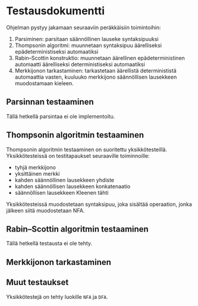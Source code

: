 # Testausdokumentti

Ohjelman pystyy jakamaan seuraaviin peräkkäisiin toimintoihin:
1. Parsiminen: parsitaan säännöllinen lauseke syntaksipuuksi
2. Thompsonin algoritmi: muunnetaan syntaksipuu äärelliseksi epädeterministiseksi automaatiksi
3. Rabin–Scottin konstruktio: muunnetaan äärellinen epädeterministinen automaatti äärelliseksi deterministiseksi automaatiksi
4. Merkkijonon tarkastaminen: tarkastetaan äärellistä determinististä automaattia vasten, kuuluuko merkkijono säännöllisen lausekkeen muodostamaan kieleen.

## Parsinnan testaaminen

Tällä hetkellä parsintaa ei ole implementoitu.

## Thompsonin algoritmin testaaminen
Thompsonin algoritmin testaaminen on suoritettu yksikkötesteillä. Yksikkötesteissä on testitapaukset seuraaville toiminnoille:
* tyhjä merkkijono
* yksittäinen merkki
* kahden säännöllinen lausekkeen yhdiste
* kahden säännöllisen lausekkeen konkatenaatio
* säännöllisen lausekkeen Kleenen tähti

Yksikkötesteissä muodostetaan syntaksipuu, joka sisältää operaation, jonka jälkeen siitä muodostetaan NFA.

## Rabin–Scottin algoritmin testaaminen

Tällä hetkellä testausta ei ole tehty.

## Merkkijonon tarkastaminen

## Muut testaukset

Yksikkötestejä on tehty luokille `NFA` ja `DFA`.

